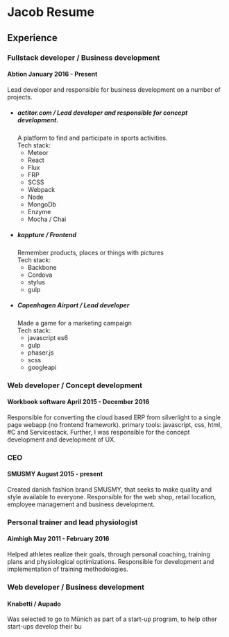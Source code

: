 # Jacob Resume

## Experience

### Fullstack developer / Business development
#### Abtion January 2016 - Present
Lead developer and responsible for business development on a number of projects.
* ##### actitor.com / Lead developer and responsible for concept development.  
  A platform to find and participate in sports activities.  
  Tech stack:
  * Meteor
  * React
  * Flux
  * FRP
  * SCSS
  * Webpack
  * Node
  * MongoDb
  * Enzyme
  * Mocha / Chai
* ##### kappture / Frontend  
  Remember products, places or things with pictures  
    Tech stack:  
    * Backbone
    * Cordova
    * stylus
    * gulp
* ##### Copenhagen Airport / Lead developer  
  Made a game for a marketing campaign  
    Tech stack:  
    * javascript es6
    * gulp
    * phaser.js
    * scss
    * googleapi

### Web developer / Concept development
#### Workbook software April 2015 - December 2016
Responsible for converting the cloud based ERP from silverlight to a single page webapp (no frontend framework).
primary tools: javascript, css, html, #C and Servicestack. Further, I was responsible for the concept development and development of UX.

### CEO
#### SMUSMY August 2015 - present
Created danish fashion brand SMUSMY, that seeks to make quality and style available to everyone.
Responsible for the web shop, retail location, employee management and business development.

### Personal trainer and lead physiologist
#### Aimhigh May 2011 - February 2016
Helped athletes realize their goals, through personal coaching, training plans and physiological optimizations. Responsible for development and implementation of training methodologies.


### Web developer / Business development
#### Knabetti / Aupado
Was selected to go to Münich as part of a start-up program, to help other start-ups develop their bu
